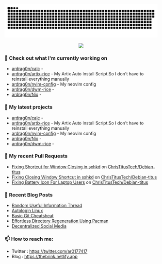 <img src="https://raw.githubusercontent.com/ardrag0n/ardrag0n/output/github-contribution-grid-snake.svg" />
<p align="center"><a href="https://github.com/ardrag0n">
  <img align="center" src="https://github-readme-stats.vercel.app/api?username=ardrag0n&show_icons=true&theme=transparent&hide=contribs&include_all_commits=true" />
</a></p>


### 👷 Check out what I'm currently working on

- [ardrag0n/calc](https://github.com/ardrag0n/calc) - 
- [ardrag0n/artix-rice](https://github.com/ardrag0n/artix-rice) - My Artix Auto Install Script.So I don&#39;t have to reinstall everything manually
- [ardrag0n/nvim-config](https://github.com/ardrag0n/nvim-config) - My neovim config
- [ardrag0n/dwm-rice](https://github.com/ardrag0n/dwm-rice) - 
- [ardrag0n/Nix](https://github.com/ardrag0n/Nix) - 
### 🌱 My latest projects

- [ardrag0n/calc](https://github.com/ardrag0n/calc) - 
- [ardrag0n/artix-rice](https://github.com/ardrag0n/artix-rice) - My Artix Auto Install Script.So I don&#39;t have to reinstall everything manually
- [ardrag0n/nvim-config](https://github.com/ardrag0n/nvim-config) - My neovim config
- [ardrag0n/Nix](https://github.com/ardrag0n/Nix) - 
- [ardrag0n/dwm-rice](https://github.com/ardrag0n/dwm-rice) - 
### 🔨 My recent Pull Requests

- [Fixing Shortcut for Window Closing in sxhkd](https://github.com/ChrisTitusTech/Debian-titus/pull/40) on [ChrisTitusTech/Debian-titus](https://github.com/ChrisTitusTech/Debian-titus)
- [Fixing Closing Window Shortcut in sxhkd](https://github.com/ChrisTitusTech/Debian-titus/pull/39) on [ChrisTitusTech/Debian-titus](https://github.com/ChrisTitusTech/Debian-titus)
- [Fixing Battery Icon For Laptop Users](https://github.com/ChrisTitusTech/Debian-titus/pull/37) on [ChrisTitusTech/Debian-titus](https://github.com/ChrisTitusTech/Debian-titus)
### 📰 Recent Blog Posts

- [Random Useful Information Thread](https://thebrink.netlify.app/posts/2023/random-bits-of-information/)
- [Autologin Linux](https://thebrink.netlify.app/posts/2023/autologin-linux/)
- [Basic Git Cheatsheat](https://thebrink.netlify.app/posts/2023/basic-github-cheatsheat/)
- [Effortless Directory Regeneration Using Pacman](https://thebrink.netlify.app/posts/2023/regenerating-configs-using-pacman/)
- [Decentralized Social Media](https://thebrink.netlify.app/posts/2023/decentralized-socialmedia/)
### 📫 How to reach me:
  - Twitter   : <https://twitter.com/ar0177417>
  - Blog   : <https://thebrink.netlify.app>

